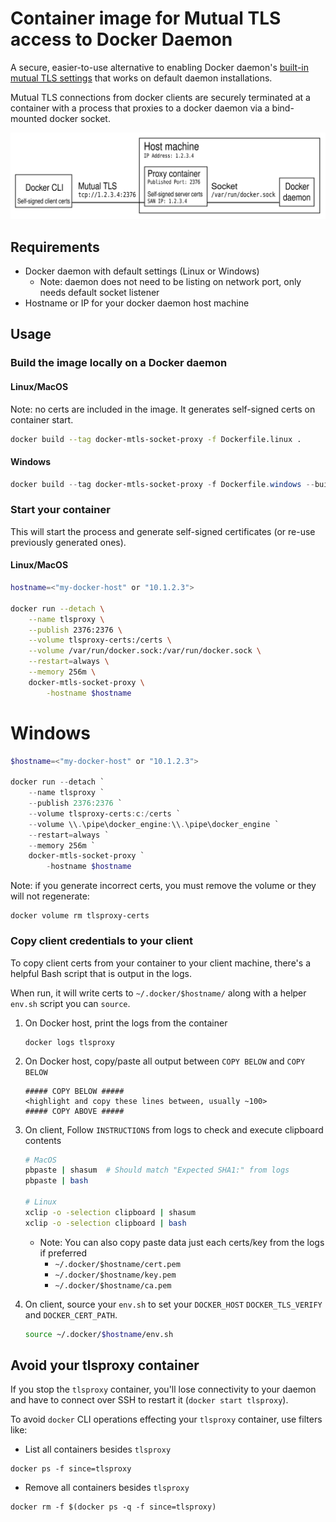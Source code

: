 # Container image for Mutual TLS access to Docker Daemon
A secure, easier-to-use alternative to enabling Docker daemon's [built-in mutual TLS settings](https://docs.docker.com/engine/security/https) that works on default daemon installations.

Mutual TLS connections from docker clients are securely terminated at a container with a process that proxies to a docker daemon via a bind-mounted docker socket. 

![Diagram](./diagram.svg)

## Requirements
* Docker daemon with default settings (Linux or Windows)
  * Note: daemon does not need to be listing on network port, only needs default socket listener
* Hostname or IP for your docker daemon host machine

## Usage

### Build the image locally on a Docker daemon
#### Linux/MacOS
Note: no certs are included in the image. It generates self-signed certs on container start.

```bash
docker build --tag docker-mtls-socket-proxy -f Dockerfile.linux .
```
  
#### Windows
```powershell
docker build --tag docker-mtls-socket-proxy -f Dockerfile.windows --build-arg os_tag=1809 .
```

### Start your container
This will start the process and generate self-signed certificates (or re-use previously generated ones). 

#### Linux/MacOS
```bash
hostname=<"my-docker-host" or "10.1.2.3">

docker run --detach \
    --name tlsproxy \
    --publish 2376:2376 \
    --volume tlsproxy-certs:/certs \
    --volume /var/run/docker.sock:/var/run/docker.sock \
    --restart=always \
    --memory 256m \
    docker-mtls-socket-proxy \
        -hostname $hostname
```

# Windows
```powershell
$hostname=<"my-docker-host" or "10.1.2.3">

docker run --detach `
    --name tlsproxy `
    --publish 2376:2376 `
    --volume tlsproxy-certs:c:/certs `
    --volume \\.\pipe\docker_engine:\\.\pipe\docker_engine `
    --restart=always `
    --memory 256m `
    docker-mtls-socket-proxy `
        -hostname $hostname
```

Note: if you generate incorrect certs, you must remove the volume or they will not regenerate:
```
docker volume rm tlsproxy-certs
```

### Copy client credentials to your client

To copy client certs from your container to your client machine, there's a helpful Bash script that is output in the logs. 

When run, it will write certs to `~/.docker/$hostname/` along with a helper `env.sh` script you can `source`. 
 
1. On Docker host, print the logs from the container
    ```
    docker logs tlsproxy
    ```

2. On Docker host, copy/paste all output between `COPY BELOW` and `COPY BELOW`
    
    ```
    ##### COPY BELOW #####
    <highlight and copy these lines between, usually ~100>
    ##### COPY ABOVE #####
    ```

3. On client, Follow `INSTRUCTIONS` from logs to check and execute clipboard contents

    ```bash
    # MacOS 
    pbpaste | shasum  # Should match "Expected SHA1:" from logs
    pbpaste | bash
    
    # Linux
    xclip -o -selection clipboard | shasum
    xclip -o -selection clipboard | bash
    ```

    * Note: You can also copy paste data just each certs/key from the logs if preferred
        * `~/.docker/$hostname/cert.pem`
        * `~/.docker/$hostname/key.pem`
        * `~/.docker/$hostname/ca.pem`

4. On client, source your `env.sh` to set your `DOCKER_HOST` `DOCKER_TLS_VERIFY` and `DOCKER_CERT_PATH`.

    ```bash
    source ~/.docker/$hostname/env.sh
    ```
   
## Avoid your tlsproxy container
If you stop the `tlsproxy` container, you'll lose connectivity to your daemon and have to connect over SSH to restart it (`docker start tlsproxy`).

To avoid `docker` CLI operations effecting your `tlsproxy` container, use filters like:

* List all containers besides `tlsproxy`
```
docker ps -f since=tlsproxy
```

* Remove all containers besides `tlsproxy`
```
docker rm -f $(docker ps -q -f since=tlsproxy)
```
